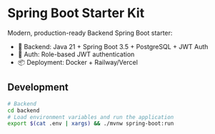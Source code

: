 # Spring Boot Starter Kit

Modern, production-ready Backend Spring Boot starter:

-   🔧 Backend: Java 21 + Spring Boot 3.5 + PostgreSQL + JWT Auth
-   🔐 Auth: Role-based JWT authentication
-   📦 Deployment: Docker + Railway/Vercel

## Development

```bash
# Backend
cd backend
# Load environment variables and run the application
export $(cat .env | xargs) && ./mvnw spring-boot:run
```
